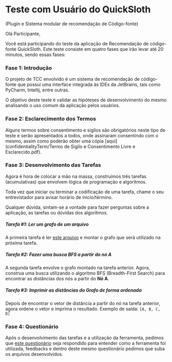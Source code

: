 # Teste com Usuário do QuickSloth
(Plugin e Sistema modular de recomendação de Código-fonte)

Olá Participante, 

Você está participando do teste da aplicação de Recomendação de código-fonte QuickSloth. Este teste consiste em quatro fases que irão levar até 20 minutos, sendo essas fases:


### Fase 1: Introdução
O projeto de TCC envolvido é um sistema de recomendação de código-fonte que possui uma interface integrada às IDEs da JetBrains, tais como PyCharm, Intellij, entre outras. 

O objetivo deste teste é validar as hipóteses de desenvolvimento do mesmo analisando o uso comum da aplicação pelos usuários.


### Fase 2: Esclarecimento dos Termos
Alguns termos sobre consentimento e sigilos são obrigatórios neste tipo de teste e serão apresentados a todos, onde assinaram consentindo com o mesmo, assim como poderão obter uma cópia [aqui](confidentialityTerm/Termo de Sigilo e Consentimento Livre e Esclarecido.pdf).

### Fase 3: Desenvolvimento das Tarefas
Agora é hora de colocar a mão na massa, construimos três tarefas (acumulativas) que envolvem lógica de programação e algoritmos.

Toda vez que iniciar ou terminar a codificação de uma tarefa, chame o seu entrevistador para avisar horário de inicio/término.

Qualquer dúvida, sintam-se a vontade para fazer perguntas sobre a aplicação, as tarefas ou dúvidas dos algoritmos.

##### Tarefa #1: Ler um grafo de um arquivo
A primeira tarefa é ler [este arquivo](tasks/input.txt)  e montar o grafo que será utilizado na próxima tarefa.

##### Tarefa #2: Fazer uma busca BFS a partir do nó A
A segunda tarefa envolve o grafo montado na tarefa anterior. Agora, construa uma busca utilizando o algoritmo BFS (Breadth-First Search) para encontrar as distâncias dos nós a partir do **Nó A**.

##### Tarefa #3: Imprimir as distâncias do Grafo de forma ordenada
Depois de encontrar o vetor de distância a partir do nó na tarefa anterior, agora ordene o vetor e imprima o resultado. Exemplo de saída: `[A, B, C, D]`


### Fase 4: Questionário
Após o desenvolvimento das tarefas e a utilização da ferramenta, pedimos que [este questionário](https://goo.gl/forms/3SiE1KJ7U6xBn6Vy1) seja respondido para entender como a ferramenta foi utilizada, feedbacks e dentro deste mesmo questionário pedimos que suba os arquivos desenvolvidos. 

